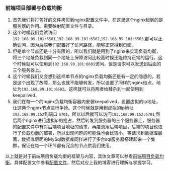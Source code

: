 ### 前端项目部署与负载均衡

1. 首先我们将打包好的文件拷贝到nginx配置文件中，在这里这个nginx起到的是服务器的作用。需要映射配置文件与目录。
2. 这个时候我们尝试访问`192.168.99.101:6501`,`192.168.99.101:6502`,`192.168.99.101:6503`,都可以正确访问，因为后端我们配置好了访问路径，能够正常得到页面。
3. 但是单个节点还是十分有限的，所以我们就是用到了nginx来实现负载均衡，将三个地址负载到同一个地址上保障访问比较高时候还能维持正常的运行。这个时候就可以使用到`192.168.99.101:6601`访问，但是请求可以发送到后面的三个服务器上。
4. 这个时候我们又会想到这样单节点的nginx负载均衡还是有一定的隐患的，若是这个出现了故障，那么也就不能够转发，所以设置了同样的nginx结点，地址为`192.168.99.101:6602`。这样就可以将两者给糅杂到一起使用到keepalived、
5. 我们在每一个的nginx负载均衡容器内安装keepalived，设置虚拟的ip地址，让这两个nginx节点进行争抢。这个时候就是用到虚拟的ip地址`192.168.99.152`到端口 `6701`，所以以后就可以访问`192.168.99.152:6701`,然后两个nginx进行虚拟ip的抢占，然后转发到服务器的三个服务器上，服务器的配置文件中有对后端项目地址的请求，再度调用后端项目，后端的项目也进行了负载均衡的部署，所以出现问题的可能性也会比较小，等请求到数据库层面，数据库层面的MySql数据库同样进行了多台sql服务器搭建起来一个集群，保证在每一个环节都有冗余的节点供我们使用。

以上就是对于前端项目负载均衡的框架与内容，具体文章可以参看[前端项目负载均衡](https://blog.csdn.net/weixin_44015043/article/details/105877711)。具体配置文件参看[配置文件](https://github.com/maycope/Docker-front-and-back-project-deployment-/tree/master/前端集群)，然后对应上我的博客进行理解与掌握学习。
